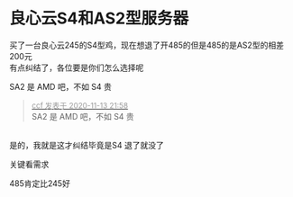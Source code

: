 # 良心云S4和AS2型服务器


买了一台良心云245的S4型鸡，现在想退了开485的但是485的是AS2型的相差200元<br />
有点纠结了，各位要是你们怎么选择呢&nbsp;&nbsp;

SA2 是 AMD 吧，不如 S4 贵

<div class="quote"><blockquote><font size="2"><a href="https://www.hostloc.com/forum.php?mod=redirect&amp;goto=findpost&amp;pid=9450700&amp;ptid=766405" target="_blank"><font color="#999999">ccf 发表于 2020-11-13 21:58</font></a></font><br />
SA2 是 AMD 吧，不如 S4 贵</blockquote></div><br />
是的，我就是这才纠结毕竟是S4 退了就没了

关键看需求

485肯定比245好

